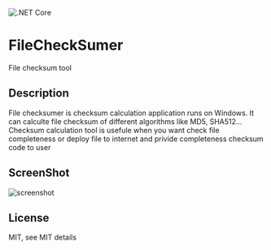 ![.NET Core](https://github.com/jingsong-liu/FileCheckSumer/workflows/.NET%20Core/badge.svg)
# FileCheckSumer
File checksum tool

## Description
File checksumer is checksum calculation application runs on Windows. It can calculte file checksum of different algorithms like MD5, SHA512...
Checksum calculation tool is usefule when you want check file completeness or deploy file to internet and privide completeness checksum code to user
## ScreenShot
![screenshot](https://github.com/jingsong-liu/FileCheckSumer/screenshot/screenshot.png)

## License
MIT, see MIT details
